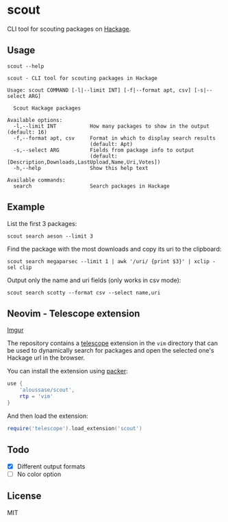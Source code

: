 # scout

CLI tool for scouting packages on [Hackage](https://hackage.haskell.org/).

## Usage

```shell
scout --help
```

```
scout - CLI tool for scouting packages in Hackage

Usage: scout COMMAND [-l|--limit INT] [-f|--format apt, csv] [-s|--select ARG]

  Scout Hackage packages

Available options:
  -l,--limit INT           How many packages to show in the output (default: 16)
  -f,--format apt, csv     Format in which to display search results
                           (default: Apt)
  -s,--select ARG          Fields from package info to output
                           (default: [Description,Downloads,LastUpload,Name,Uri,Votes])
  -h,--help                Show this help text

Available commands:
  search                   Search packages in Hackage
```

## Example

List the first 3 packages:

```shell
scout search aeson --limit 3
```

Find the package with the most downloads and copy its uri to the clipboard:

```shell
scout search megaparsec --limit 1 | awk '/uri/ {print $3}' | xclip -sel clip
```

Output only the name and uri fields (only works in csv mode):

```shell
scout search scotty --format csv --select name,uri
```

## Neovim - Telescope extension

[Imgur](https://i.imgur.com/cOPE7cz.gifv)

The repository contains a [telescope](https://github.com/nvim-telescope/telescope.nvim)
extension in the `vim` directory that can be used to dynamically search for
packages and open the selected one's Hackage url in the browser.

You can install the extension using [packer](https://github.com/wbthomason/packer.nvim):

```lua
use {
    'aloussase/scout',
    rtp = 'vim'
}
```

And then load the extension:

```lua
require('telescope').load_extension('scout')
```

## Todo

- [x] Different output formats
- [ ] No color option

## License

MIT
